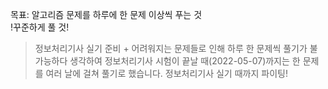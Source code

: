 목표: 알고리즘 문제를 하루에 한 문제 이상씩 푸는 것  
!꾸준하게 풀 것!

> 정보처리기사 실기 준비 + 어려워지는 문제들로 인해
> 하루 한 문제씩 풀기가 불가능하다 생각하여
> 정보처리기사 시험이 끝날 때(2022-05-07)까지는 한 문제를
> 여러 날에 걸쳐 풀기로 했습니다.
> 정보처리기사 실기 때까지 파이팅!
